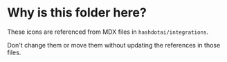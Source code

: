 # Why is this folder here?

These icons are referenced from MDX files in `hashdotai/integrations`.

Don't change them or move them without updating the references in those files.
